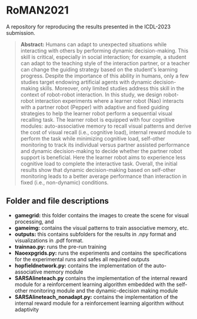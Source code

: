# RoMAN2021
A repository for reproducing the results presented in the ICDL-2023 submission.

> **Abstract:**  Humans can adapt to unexpected situations while interacting with others by performing dynamic decision-making. This skill is critical, especially in social interaction; for example, a student can adapt to the teaching style of the interaction partner, or a teacher can change the guiding strategy based on the student's learning progress. Despite the importance of this ability in humans, only a few studies target endowing artificial agents with dynamic decision-making skills. Moreover, only limited studies address this skill in the context of robot-robot interaction. In this study, we design robot-robot interaction experiments where a learner robot (Nao) interacts with a partner robot (Pepper) with adaptive and fixed guiding strategies to help the learner robot perform a sequential visual recalling task. The learner robot is equipped with four cognitive modules: auto-associative memory to recall visual patterns and derive the cost of visual recall (i.e., cognitive load), internal reward module to perform the task while minimizing cognitive load, self-other monitoring to track its individual versus partner assisted performance and dynamic decision-making to decide whether the partner robot support is beneficial. Here the learner robot aims to experience less cognitive load to complete the interactive task. Overall, the initial results show that dynamic decision-making based on self-other monitoring leads to a better average performance than interaction in fixed (i.e., non-dynamic) conditions.

## Folder and file descriptions
+ **gamegrid:** this folder contains the images to create the scene for visual processing, and
+ **gameimg:** contains the visual patterns to train associative memory, etc.   
+ **outputs:** this contains subfolders for the results in .npy format and visualizations in .pdf format.
+ **trainnao.py:** runs the pre-run training
+ **Naoexpgrids.py:** runs the experiments and contains the specifications for the experimental runs and safes all required outputs
+ **hopfieldnetwork.py:** contains the implementation of the auto-associative memory module
+ **SARSAlineteach.py** contains the implementation of the internal reward module for a reinforcement learning algorithm embedded with the self-other monitoring module and the dynamic-decision making module
+ **SARSAlineteach_nonadapt.py:** contains the implementation of the internal reward module for a reinforcement learning algorithm without adaptivity
